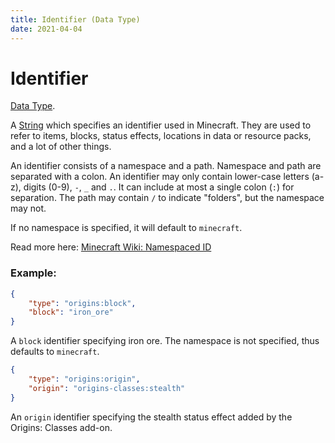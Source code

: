 ```yaml
---
title: Identifier (Data Type)
date: 2021-04-04
---
```

# Identifier

[Data Type](../data_types.md).

A [String](string.md) which specifies an identifier used in Minecraft. They are used to refer to items, blocks, status effects, locations in data or resource packs, and a lot of other things.


An identifier consists of a namespace and a path. Namespace and path are separated with a colon. An identifier may only contain lower-case letters (a-z), digits (0-9), `-`, `_` and `.`. It can include at most a single colon (`:`) for separation. The path may contain `/` to indicate "folders", but the namespace may not.

If no namespace is specified, it will default to `minecraft`.

Read more here: [Minecraft Wiki: Namespaced ID](https://minecraft.fandom.com/wiki/Namespaced_ID)

### Example:

```json
{
	"type": "origins:block",
	"block": "iron_ore"
}
```

A `block` identifier specifying iron ore. The namespace is not specified, thus defaults to `minecraft`.
<br>

```json
{
	"type": "origins:origin",
	"origin": "origins-classes:stealth"
}
```

An `origin` identifier specifying the stealth status effect added by the Origins: Classes add-on.